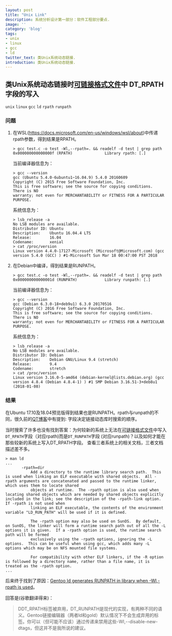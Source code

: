 ```yaml
---
layout: post
title: "Unix Link"
description: 系统分析设计第一部分：软件工程部分要点.
image: ''
category: 'blog'
tags:
- unix
- linux
- gcc
- ld
twitter_text: 类Unix系统动态链接.
introduction: 类Unix系统动态链接.
---
```



## 类Unix系统动态链接时[可链接格式文件](https://en.wikipedia.org/wiki/Executable_and_Linkable_Format)中 DT_RPATH 字段的写入

`unix` `linux` `gcc` `ld` `rpath` `runpath`

### 问题

 1. 在WSL(https://docs.microsoft.com/en-us/windows/wsl/about)中传递rpath参数，得到结果是RPATH。
    ```
    > gcc test.c -o test -Wl,--rpath=. && readelf -d test | grep path
    0x000000000000000f (RPATH)              Library rpath: [.]
    ```
    
    当前编译器信息为：
    ```
    > gcc --version
    gcc (Ubuntu 5.4.0-6ubuntu1~16.04.9) 5.4.0 20160609
    Copyright (C) 2015 Free Software Foundation, Inc.
    This is free software; see the source for copying conditions.  There is NO
    warranty; not even for MERCHANTABILITY or FITNESS FOR A PARTICULAR PURPOSE.
    ```
    系统信息为：
    ```
    > lsb_release -a
    No LSB modules are available.
    Distributor ID: Ubuntu
    Description:    Ubuntu 16.04.4 LTS
    Release:        16.04
    Codename:       xenial
    > cat /proc/version
    Linux version 4.4.0-17127-Microsoft (Microsoft@Microsoft.com) (gcc version 5.4.0 (GCC) ) #1-Microsoft Sun Mar 18 00:47:00 PST 2018
    ```


 2. 在Debian中编译，得到结果是RUNPATH。
    ```
    > gcc test.c -o test -Wl,--rpath=. && readelf -d test | grep path
    0x000000000000001d (RUNPATH)            Library runpath: [.]
    ```
    
    当前编译器信息为：
    ```
    > gcc --version
    gcc (Debian 6.3.0-18+deb9u1) 6.3.0 20170516
    Copyright (C) 2016 Free Software Foundation, Inc.
    This is free software; see the source for copying conditions.  There is NO
    warranty; not even for MERCHANTABILITY or FITNESS FOR A PARTICULAR PURPOSE.
    ```
    系统信息为：
    ```
    > lsb_release -a
    No LSB modules are available.
    Distributor ID: Debian
    Description:    Debian GNU/Linux 9.4 (stretch)
    Release:        9.4
    Codename:       stretch
    > cat /proc/version
    Linux version 3.16.0-5-amd64 (debian-kernel@lists.debian.org) (gcc version 4.8.4 (Debian 4.8.4-1) ) #1 SMP Debian 3.16.51-3+deb8u1 (2018-01-08)
    ```

### 结果
在Ubuntu 17.10及18.04预览版得到结果也是RUNPATH。rpath与runpath的不同，很久前的[QT博客](http://blog.qt.io/blog/2011/10/28/rpath-and-runpath/)中有提到: 字段决定链接动态库时搜索的顺序。

当时搜索了许多也没有找到答案：为何较新的系统上无法在[可链接格式文件](https://en.wikipedia.org/wiki/Executable_and_Linkable_Format)中写入`DT_RPATH`字段（对应rpath)而是`DT_RUNPATH`字段 (对应runpath)？以及如何才能在那些较新的系统上写入DT_RPATH字段。
查看三者系统上的相关文档，三者文档描述差不多。
```
> man ld
...
       -rpath=dir
           Add a directory to the runtime library search path.  This is used when linking an ELF executable with shared objects.  All -rpath arguments are concatenated and passed to the runtime linker, which uses them to locate shared
           objects at runtime.  The -rpath option is also used when locating shared objects which are needed by shared objects explicitly included in the link; see the description of the -rpath-link option.  If -rpath is not used when
           linking an ELF executable, the contents of the environment variable "LD_RUN_PATH" will be used if it is defined.

           The -rpath option may also be used on SunOS.  By default, on SunOS, the linker will form a runtime search path out of all the -L options it is given.  If a -rpath option is used, the runtime search path will be formed
           exclusively using the -rpath options, ignoring the -L options.  This can be useful when using gcc, which adds many -L options which may be on NFS mounted file systems.

           For compatibility with other ELF linkers, if the -R option is followed by a directory name, rather than a file name, it is treated as the -rpath option.
...
```

后来终于找到了原因：[Gentoo ld generates RUNPATH in library when -Wl,-rpath is used](https://stackoverflow.com/questions/42102348/gentoo-ld-generates-runpath-in-library-when-wl-rpath-is-used)。

回答是(谷歌翻译得来)：
> DDT_RPATH标签被弃用，DT_RUNPATH是现代的实现，有两种不同的语义。Gentoo链接编辑器（两者ld和gold）默认情况下不会生成弃用的标签。你可以（但可能不应该）通过传递来禁用这些-Wl,--disable-new-dtags，但这并不是我所说的建议。
